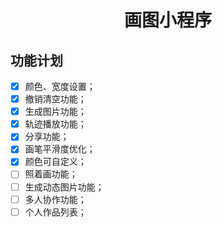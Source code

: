 <h1 style="text-align: center;">画图小程序</h1>

## 功能计划

- [x] 颜色、宽度设置；
- [x] 撤销清空功能；
- [x] 生成图片功能；
- [x] 轨迹播放功能；
- [x] 分享功能；
- [x] 画笔平滑度优化；
- [x] 颜色可自定义；
- [ ] 照着画功能；
- [ ] 生成动态图片功能；
- [ ] 多人协作功能；
- [ ] 个人作品列表；
